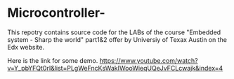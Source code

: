 # Microcontroller-
This repotry contains source code for the LABs of the course "Embedded system - Sharp the world"
part1&2 offer by Universiy of Texax Austin on the Edx website.

Here is the link for some demo.
https://www.youtube.com/watch?v=Y_pbYFQt0rI&list=PLgWeFncKsWakIWooWieqUQeJvFCLcwajk&index=4
